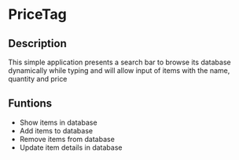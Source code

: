 # PriceTag

## Description

This simple application presents a search bar to browse its database dynamically while typing and will allow input of items with the name, quantity and price

## Funtions

- Show items in database
- Add items to database
- Remove items from database
- Update item details in database
